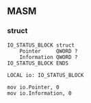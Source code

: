 ## MASM

### struct
```assembly
IO_STATUS_BLOCK struct
	Pointer     QWORD ?
	Information QWORD ?
IO_STATUS_BLOCK ENDS

LOCAL io: IO_STATUS_BLOCK

mov io.Pointer, 0
mov io.Information, 0
```
